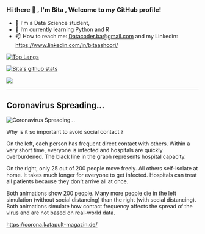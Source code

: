 ### Hi there 👋 , I'm Bita  , Welcome to my GitHub profile!


- 🌱 I'm a Data Science student, 
- 🔭 I’m currently learning Python and R
- 📫 How to reach me: Datacoder.ba@gmail.com and my Linkedin: https://www.linkedin.com/in/bitaashoori/

[![Top Langs](https://github-readme-stats.vercel.app/api/top-langs/?username=DataCoder2020)](https://github.com/DataCoder2020/github-readme-stats)

[![Bita's github stats](https://github-readme-stats.vercel.app/api?username=DataCoder2020)](https://github.com/DataCoder2020/github-readme-stats)

![](https://komarev.com/ghpvc/?username=DataCoder2020)

---
## Coronavirus Spreading…

![Coronavirus Spreading…](https://github.com/DataCoder2020/repo/blob/master/coronavirus-simulation-katapult%20(1).gif)


Why is it so important to avoid social contact ?

On the left, each person has frequent direct contact with others. Within a very short time, everyone is infected and hospitals are quickly overburdened. The black line in the graph represents hospital capacity.

On the right, only 25 out of 200 people move freely. All others self-isolate at home. It takes much longer for everyone to get infected. Hospitals can treat all patients because they don’t arrive all at once.

Both animations show 200 people. Many more people die in the left simulation (without social distancing) than the right (with social distancing). Both animations simulate how contact frequency affects the spread of the virus and are not based on real-world data.

https://corona.katapult-magazin.de/

<!--
**DataCoder2020/DataCoder2020** is a ✨ _special_ ✨ repository because its `README.md` (this file) appears on your GitHub profile.

Here are some ideas to get you started:

- 🔭 I’m currently working on ...
- 🌱 I’m currently learning ...
- 👯 I’m looking to collaborate on ...
- 🤔 I’m looking for help with ...
- 💬 Ask me about ...
- 📫 How to reach me: ...
- 😄 Pronouns: ...
- ⚡ Fun fact: ...
-->
